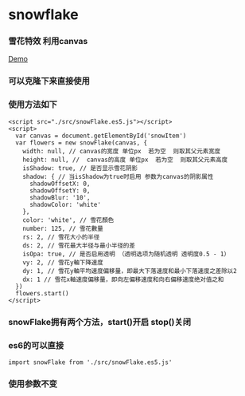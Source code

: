 # snowflake
### 雪花特效 利用canvas
[Demo](https://muziflying.github.io/snowflake/)
### 可以克隆下来直接使用
### 使用方法如下
```
<script src="./src/snowFlake.es5.js"></script>
<script>
  var canvas = document.getElementById('snowItem')
  var flowers = new snowFlake(canvas, {
    width: null, // canvas的宽度 单位px  若为空  则取其父元素宽度
    height: null, //  canvas的高度 单位px  若为空  则取其父元素高度
    isShadow: true, // 是否显示雪花阴影
    shadow: { // 当isShadow为true时启用 参数为canvas的阴影属性
      shadowOffsetX: 0,
      shadowOffsetY: 0,
      shadowBlur: '10',
      shadowColor: 'white'
    },
    color: 'white', // 雪花顏色
    number: 125, // 雪花數量
    rs: 2, // 雪花大小的半径
    ds: 2, // 雪花最大半径与最小半径的差
    isOpa: true, // 是否启用透明 （透明选项为随机透明 透明度0.5 - 1）
    vy: 2, // 雪花y軸下降速度
    dy: 1, // 雪花y軸平均速度偏移量，即最大下落速度和最小下落速度之差除以2
    dx: 1 // 雪花x軸速度偏移量，即向左偏移速度和向右偏移速度绝对值之和
  })
  flowers.start()
</script>
```
### snowFlake拥有两个方法，start()开启 stop()关闭
### es6的可以直接
```import snowFlake from './src/snowFlake.es5.js'```
### 使用参数不变
